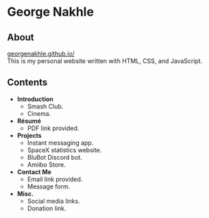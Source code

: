 # George Nakhle

## About

[georgenakhle.github.io/](https://georgenakhle.github.io/)\
This is my personal website written with HTML, CSS, and JavaScript.

## Contents

- **Introduction**
  - Smash Club.
  - Cinema.
- **Résumé**
  - PDF link provided.
- **Projects**
  - Instant messaging app.
  - SpaceX statistics website.
  - BluBot Discord bot.
  - Amiibo Store.
- **Contact Me**
  - Email link provided.
  - Message form.
- **Misc.**
  - Social media links.
  - Donation link.